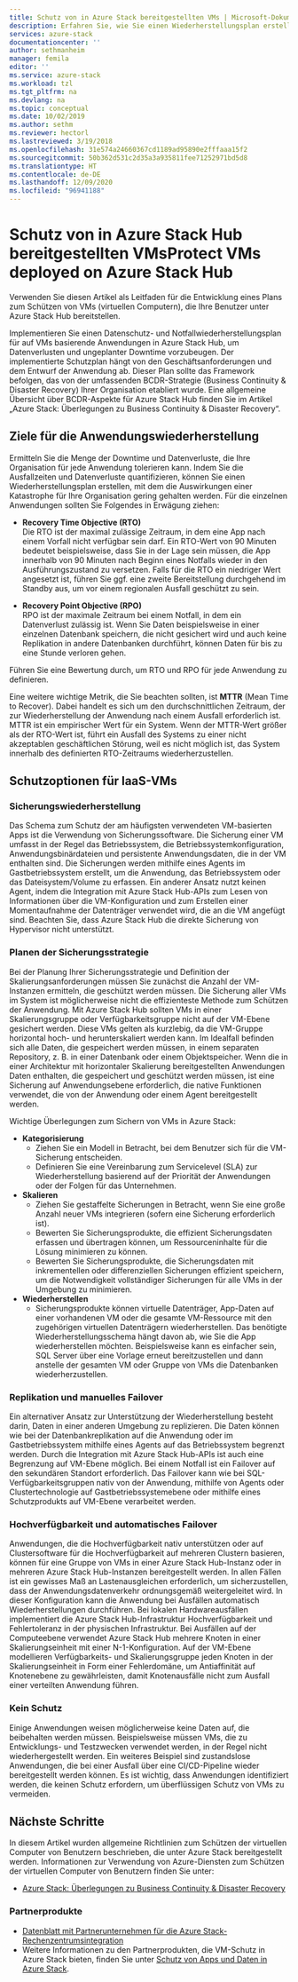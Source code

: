 ```yaml
---
title: Schutz von in Azure Stack bereitgestellten VMs | Microsoft-Dokumentation
description: Erfahren Sie, wie Sie einen Wiederherstellungsplan erstellen, um in Azure Stack bereitgestellte VMs vor Datenverlust und ungeplanten Ausfallzeiten zu schützen.
services: azure-stack
documentationcenter: ''
author: sethmanheim
manager: femila
editor: ''
ms.service: azure-stack
ms.workload: tzl
ms.tgt_pltfrm: na
ms.devlang: na
ms.topic: conceptual
ms.date: 10/02/2019
ms.author: sethm
ms.reviewer: hectorl
ms.lastreviewed: 3/19/2018
ms.openlocfilehash: 31e574a24660367cd1189ad95890e2fffaaa15f2
ms.sourcegitcommit: 50b362d531c2d35a3a935811fee71252971bd5d8
ms.translationtype: HT
ms.contentlocale: de-DE
ms.lasthandoff: 12/09/2020
ms.locfileid: "96941188"
---
```

# <a name="protect-vms-deployed-on-azure-stack-hub"></a>Schutz von in Azure Stack Hub bereitgestellten VMsProtect VMs deployed on Azure Stack Hub

Verwenden Sie diesen Artikel als Leitfaden für die Entwicklung eines Plans zum Schützen von VMs (virtuellen Computern), die Ihre Benutzer unter Azure Stack Hub bereitstellen.

Implementieren Sie einen Datenschutz- und Notfallwiederherstellungsplan für auf VMs basierende Anwendungen in Azure Stack Hub, um Datenverlusten und ungeplanter Downtime vorzubeugen. Der implementierte Schutzplan hängt von den Geschäftsanforderungen und dem Entwurf der Anwendung ab. Dieser Plan sollte das Framework befolgen, das von der umfassenden BCDR-Strategie (Business Continuity & Disaster Recovery) Ihrer Organisation etabliert wurde. Eine allgemeine Übersicht über BCDR-Aspekte für Azure Stack Hub finden Sie im Artikel „Azure Stack: Überlegungen zu Business Continuity & Disaster Recovery“.

## <a name="application-recovery-objectives"></a>Ziele für die Anwendungswiederherstellung

Ermitteln Sie die Menge der Downtime und Datenverluste, die Ihre Organisation für jede Anwendung tolerieren kann. Indem Sie die Ausfallzeiten und Datenverluste quantifizieren, können Sie einen Wiederherstellungsplan erstellen, mit dem die Auswirkungen einer Katastrophe für Ihre Organisation gering gehalten werden. Für die einzelnen Anwendungen sollten Sie Folgendes in Erwägung ziehen:

- **Recovery Time Objective (RTO)** \
    Die RTO ist der maximal zulässige Zeitraum, in dem eine App nach einem Vorfall nicht verfügbar sein darf. Ein RTO-Wert von 90 Minuten bedeutet beispielsweise, dass Sie in der Lage sein müssen, die App innerhalb von 90 Minuten nach Beginn eines Notfalls wieder in den Ausführungszustand zu versetzen. Falls für die RTO ein niedriger Wert angesetzt ist, führen Sie ggf. eine zweite Bereitstellung durchgehend im Standby aus, um vor einem regionalen Ausfall geschützt zu sein.

- **Recovery Point Objective (RPO)** \
    RPO ist der maximale Zeitraum bei einem Notfall, in dem ein Datenverlust zulässig ist. Wenn Sie Daten beispielsweise in einer einzelnen Datenbank speichern, die nicht gesichert wird und auch keine Replikation in andere Datenbanken durchführt, können Daten für bis zu eine Stunde verloren gehen.

Führen Sie eine Bewertung durch, um RTO und RPO für jede Anwendung zu definieren.

Eine weitere wichtige Metrik, die Sie beachten sollten, ist **MTTR** (Mean Time to Recover). Dabei handelt es sich um den durchschnittlichen Zeitraum, der zur Wiederherstellung der Anwendung nach einem Ausfall erforderlich ist. MTTR ist ein empirischer Wert für ein System. Wenn der MTTR-Wert größer als der RTO-Wert ist, führt ein Ausfall des Systems zu einer nicht akzeptablen geschäftlichen Störung, weil es nicht möglich ist, das System innerhalb des definierten RTO-Zeitraums wiederherzustellen.

## <a name="protection-options-for-iaas-vms"></a>Schutzoptionen für IaaS-VMs

### <a name="backup-restore"></a>Sicherungswiederherstellung

Das Schema zum Schutz der am häufigsten verwendeten VM-basierten Apps ist die Verwendung von Sicherungssoftware. Die Sicherung einer VM umfasst in der Regel das Betriebssystem, die Betriebssystemkonfiguration, Anwendungsbinärdateien und persistente Anwendungsdaten, die in der VM enthalten sind. Die Sicherungen werden mithilfe eines Agents im Gastbetriebssystem erstellt, um die Anwendung, das Betriebssystem oder das Dateisystem/Volume zu erfassen. Ein anderer Ansatz nutzt keinen Agent, indem die Integration mit Azure Stack Hub-APIs zum Lesen von Informationen über die VM-Konfiguration und zum Erstellen einer Momentaufnahme der Datenträger verwendet wird, die an die VM angefügt sind. Beachten Sie, dass Azure Stack Hub die direkte Sicherung von Hypervisor nicht unterstützt.

### <a name="planning-your-backup-strategy"></a>Planen der Sicherungsstrategie

Bei der Planung Ihrer Sicherungsstrategie und Definition der Skalierungsanforderungen müssen Sie zunächst die Anzahl der VM-Instanzen ermitteln, die geschützt werden müssen. Die Sicherung aller VMs im System ist möglicherweise nicht die effizienteste Methode zum Schützen der Anwendung. Mit Azure Stack Hub sollten VMs in einer Skalierungsgruppe oder Verfügbarkeitsgruppe nicht auf der VM-Ebene gesichert werden. Diese VMs gelten als kurzlebig, da die VM-Gruppe horizontal hoch- und herunterskaliert werden kann. Im Idealfall befinden sich alle Daten, die gespeichert werden müssen, in einem separaten Repository, z. B. in einer Datenbank oder einem Objektspeicher. Wenn die in einer Architektur mit horizontaler Skalierung bereitgestellten Anwendungen Daten enthalten, die gespeichert und geschützt werden müssen, ist eine Sicherung auf Anwendungsebene erforderlich, die native Funktionen verwendet, die von der Anwendung oder einem Agent bereitgestellt werden.

Wichtige Überlegungen zum Sichern von VMs in Azure Stack:

- **Kategorisierung**
  - Ziehen Sie ein Modell in Betracht, bei dem Benutzer sich für die VM-Sicherung entscheiden.
  - Definieren Sie eine Vereinbarung zum Servicelevel (SLA) zur Wiederherstellung basierend auf der Priorität der Anwendungen oder der Folgen für das Unternehmen.
- **Skalieren**
  - Ziehen Sie gestaffelte Sicherungen in Betracht, wenn Sie eine große Anzahl neuer VMs integrieren (sofern eine Sicherung erforderlich ist).
  - Bewerten Sie Sicherungsprodukte, die effizient Sicherungsdaten erfassen und übertragen können, um Ressourceninhalte für die Lösung minimieren zu können.
  - Bewerten Sie Sicherungsprodukte, die Sicherungsdaten mit inkrementellen oder differenziellen Sicherungen effizient speichern, um die Notwendigkeit vollständiger Sicherungen für alle VMs in der Umgebung zu minimieren.
- **Wiederherstellen**
  - Sicherungsprodukte können virtuelle Datenträger, App-Daten auf einer vorhandenen VM oder die gesamte VM-Ressource mit den zugehörigen virtuellen Datenträgern wiederherstellen. Das benötigte Wiederherstellungsschema hängt davon ab, wie Sie die App wiederherstellen möchten. Beispielsweise kann es einfacher sein, SQL Server über eine Vorlage erneut bereitzustellen und dann anstelle der gesamten VM oder Gruppe von VMs die Datenbanken wiederherzustellen.

### <a name="replicationmanual-failover"></a>Replikation und manuelles Failover

Ein alternativer Ansatz zur Unterstützung der Wiederherstellung besteht darin, Daten in einer anderen Umgebung zu replizieren. Die Daten können wie bei der Datenbankreplikation auf die Anwendung oder im Gastbetriebssystem mithilfe eines Agents auf das Betriebssystem begrenzt werden. Durch die Integration mit Azure Stack Hub-APIs ist auch eine Begrenzung auf VM-Ebene möglich. Bei einem Notfall ist ein Failover auf den sekundären Standort erforderlich. Das Failover kann wie bei SQL-Verfügbarkeitsgruppen nativ von der Anwendung, mithilfe von Agents oder Clustertechnologie auf Gastbetriebssystemebene oder mithilfe eines Schutzprodukts auf VM-Ebene verarbeitet werden.

### <a name="high-availabilityautomatic-failover"></a>Hochverfügbarkeit und automatisches Failover

Anwendungen, die die Hochverfügbarkeit nativ unterstützen oder auf Clustersoftware für die Hochverfügbarkeit auf mehreren Clustern basieren, können für eine Gruppe von VMs in einer Azure Stack Hub-Instanz oder in mehreren Azure Stack Hub-Instanzen bereitgestellt werden. In allen Fällen ist ein gewisses Maß an Lastenausgleichen erforderlich, um sicherzustellen, dass der Anwendungsdatenverkehr ordnungsgemäß weitergeleitet wird. In dieser Konfiguration kann die Anwendung bei Ausfällen automatisch Wiederherstellungen durchführen. Bei lokalen Hardwareausfällen implementiert die Azure Stack Hub-Infrastruktur Hochverfügbarkeit und Fehlertoleranz in der physischen Infrastruktur. Bei Ausfällen auf der Computeebene verwendet Azure Stack Hub mehrere Knoten in einer Skalierungseinheit mit einer N-1-Konfiguration. Auf der VM-Ebene modellieren Verfügbarkeits- und Skalierungsgruppe jeden Knoten in der Skalierungseinheit in Form einer Fehlerdomäne, um Antiaffinität auf Knotenebene zu gewährleisten, damit Knotenausfälle nicht zum Ausfall einer verteilten Anwendung führen.

### <a name="no-protection"></a>Kein Schutz

Einige Anwendungen weisen möglicherweise keine Daten auf, die beibehalten werden müssen. Beispielsweise müssen VMs, die zu Entwicklungs- und Testzwecken verwendet werden, in der Regel nicht wiederhergestellt werden. Ein weiteres Beispiel sind zustandslose Anwendungen, die bei einer Ausfall über eine CI/CD-Pipeline wieder bereitgestellt werden können. Es ist wichtig, dass Anwendungen identifiziert werden, die keinen Schutz erfordern, um überflüssigen Schutz von VMs zu vermeiden.

<!-- ## Recommended topologies

Important considerations for your Azure Stack deployment: -->

## <a name="next-steps"></a>Nächste Schritte

In diesem Artikel wurden allgemeine Richtlinien zum Schützen der virtuellen Computer von Benutzern beschrieben, die unter Azure Stack bereitgestellt werden. Informationen zur Verwendung von Azure-Diensten zum Schützen der virtuellen Computer von Benutzern finden Sie unter:

- [Azure Stack: Überlegungen zu Business Continuity & Disaster Recovery](https://aka.ms/azurestackbcdrconsiderationswp)

### <a name="partner-products"></a>Partnerprodukte

- [Datenblatt mit Partnerunternehmen für die Azure Stack-Rechenzentrumsintegration](https://aka.ms/azurestackbcdrpartners)
- Weitere Informationen zu den Partnerprodukten, die VM-Schutz in Azure Stack bieten, finden Sie unter [Schutz von Apps und Daten in Azure Stack](https://azure.microsoft.com/blog/protecting-applications-and-data-on-azure-stack/).
